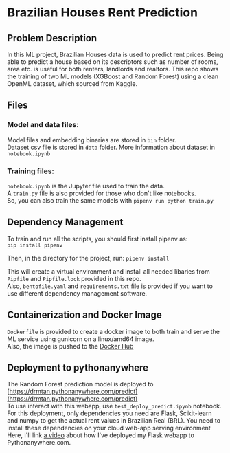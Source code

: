 # Brazilian Houses Rent Prediction

## Problem Description

In this ML project, Brazilian Houses data is used to predict rent prices. Being able to predict a house based on its descriptors such as number of rooms, area etc. is useful for both renters, landlords and realtors. This repo shows the training of two ML models (XGBoost and Random Forest) using a clean OpenML dataset, which sourced from Kaggle.

## Files

### Model and data files:
Model files and embedding binaries are stored in `bin` folder. <br>
Dataset csv file is stored in `data` folder. More information about dataset in `notebook.ipynb` 

### Training files:

`notebook.ipynb` is the Jupyter file used to train the data. <br>
A `train.py` file is also provided for those who don't like notebooks. <br>
So, you can also train the same models with `pipenv run python train.py`

## Dependency Management

To train and run all the scripts, you should first install pipenv as: <br>
`pip install pipenv` <br>

Then, in the directory for the project, run:
`pipenv install`

This will create a virtual environment and install all needed libaries from `Pipfile` and `Pipfile.lock` provided in this repo. <br>
Also, `bentofile.yaml` and `requirements.txt` file is provided if you want to use different dependency management software.

## Containerization and Docker Image
`Dockerfile` is provided to create a docker image to both train and serve the ML service using gunicorn on a linux/amd64 image. <br>
Also, the image is pushed to the [Docker Hub](https://hub.docker.com/repository/docker/intelmt/zoomcamp-midterm)

## Deployment to pythonanywhere
The Random Forest prediction model is deployed to [https://drmtan.pythonanywhere.com/predict](https://drmtan.pythonanywhere.com/predict) <br>
To use interact with this webapp, use `test_deploy_predict.ipynb` notebook. <br>
For this deployment, only dependencies you need are Flask, Scikit-learn and numpy to get the actual rent values in Brazilian Real (BRL).
You need to install these dependencies on your cloud web-app serving environment <br>
Here, I'll link [a video](#) about how I've deployed my Flask webapp to Pythonanywhere.com.
